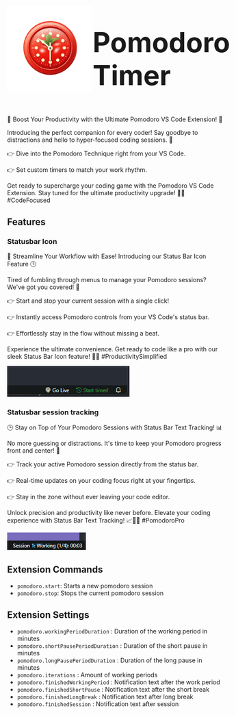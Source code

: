 
<div style="display:flex;align-items:center">
<img src="./assets/pomodoro.png" alt="drawing" style="width:200px;"/> <h1 style="font-size:4rem">Pomodoro Timer</h1>
</div>

🍅 Boost Your Productivity with the Ultimate Pomodoro VS Code Extension! 🚀

Introducing the perfect companion for every coder! Say goodbye to distractions and hello to hyper-focused coding sessions. 🤩

👉 Dive into the Pomodoro Technique right from your VS Code.

👉 Set custom timers to match your work rhythm.

Get ready to supercharge your coding game with the Pomodoro VS Code Extension. Stay tuned for the ultimate productivity upgrade! 🚀🍅 #CodeFocused

## Features

### Statusbar Icon
🚀 Streamline Your Workflow with Ease! Introducing our Status Bar Icon Feature 🕒

Tired of fumbling through menus to manage your Pomodoro sessions? We've got you covered! 🎉

👉 Start and stop your current session with a single click!

👉 Instantly access Pomodoro controls from your VS Code's status bar.

👉 Effortlessly stay in the flow without missing a beat.

Experience the ultimate convenience. Get ready to code like a pro with our sleek Status Bar Icon feature! 🚀💡 #ProductivitySimplified

![](./assets/statusbarIcon.png)

### Statusbar session tracking
🕒 Stay on Top of Your Pomodoro Sessions with Status Bar Text Tracking! 📊

No more guessing or distractions. It's time to keep your Pomodoro progress front and center! 🚀

👉 Track your active Pomodoro session directly from the status bar.

👉 Real-time updates on your coding focus right at your fingertips.

👉 Stay in the zone without ever leaving your code editor.

Unlock precision and productivity like never before. Elevate your coding experience with Status Bar Text Tracking! 📈👨‍💻 #PomodoroPro

![](./assets/statusbarText.png)

## Extension Commands
- `pomodoro.start`: Starts a new pomodoro session
- `pomodoro.stop`: Stops the current pomodoro session

## Extension Settings
- `pomodoro.workingPeriodDuration` : Duration of the working period in minutes
- `pomodoro.shortPausePeriodDuration` : Duration of the short pause in minutes
- `pomodoro.longPausePeriodDuration` : Duration of the long pause in minutes
- `pomodoro.iterations` : Amount of working periods
- `pomodoro.finishedWorkingPeriod` : Notification text after the work period
- `pomodoro.finishedShortPause` : Notification text after the short break
- `pomodoro.finishedLongBreak` : Notification text after long break
- `pomodoro.finishedSession` : Notification text after session
